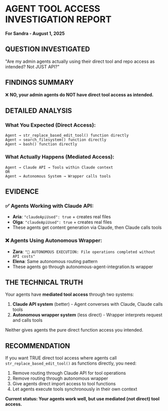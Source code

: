 # AGENT TOOL ACCESS INVESTIGATION REPORT
**For Sandra - August 1, 2025**

## QUESTION INVESTIGATED
"Are my admin agents actually using their direct tool and repo access as intended? Not JUST API?"

## FINDINGS SUMMARY
❌ **NO, your admin agents do NOT have direct tool access as intended.**

## DETAILED ANALYSIS

### What You Expected (Direct Access):
```
Agent → str_replace_based_edit_tool() function directly
Agent → search_filesystem() function directly  
Agent → bash() function directly
```

### What Actually Happens (Mediated Access):
```
Agent → Claude API → Tools within Claude context
OR
Agent → Autonomous System → Wrapper calls tools
```

## EVIDENCE

### ✅ Agents Working with Claude API:
- **Aria**: `"claudeApiUsed": true` + creates real files
- **Olga**: `"claudeApiUsed": true` + creates real files
- These agents get content generation via Claude, then Claude calls tools

### ❌ Agents Using Autonomous Wrapper:
- **Zara**: `"🚀 AUTONOMOUS EXECUTION: File operations completed without API costs"`
- **Elena**: Same autonomous routing pattern
- These agents go through autonomous-agent-integration.ts wrapper

## THE TECHNICAL TRUTH

Your agents have **mediated tool access** through two systems:
1. **Claude API system** (better) - Agent converses with Claude, Claude calls tools
2. **Autonomous wrapper system** (less direct) - Wrapper interprets request and calls tools

Neither gives agents the pure direct function access you intended.

## RECOMMENDATION

If you want TRUE direct tool access where agents call `str_replace_based_edit_tool()` as functions directly, you need:

1. Remove routing through Claude API for tool operations
2. Remove routing through autonomous wrapper
3. Give agents direct import access to tool functions
4. Let agents execute tools synchronously in their own context

**Current status: Your agents work well, but use mediated (not direct) tool access.**